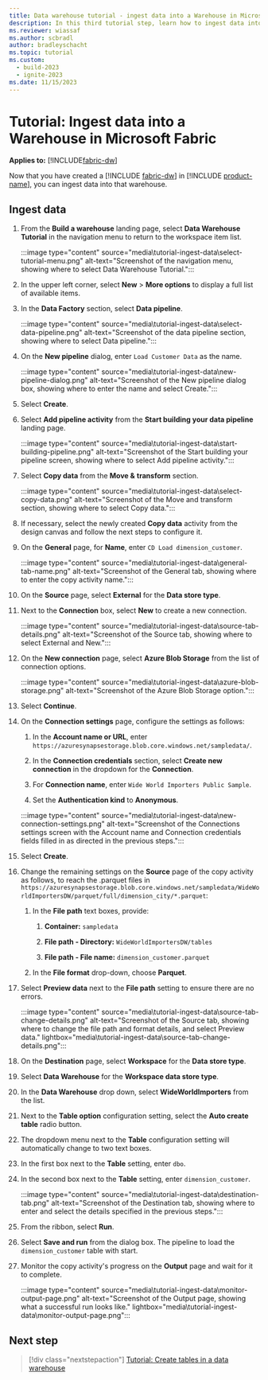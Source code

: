 ```yaml
---
title: Data warehouse tutorial - ingest data into a Warehouse in Microsoft Fabric
description: In this third tutorial step, learn how to ingest data into the warehouse you created in the last step.
ms.reviewer: wiassaf
ms.author: scbradl
author: bradleyschacht
ms.topic: tutorial
ms.custom:
  - build-2023
  - ignite-2023
ms.date: 11/15/2023
---
```


# Tutorial: Ingest data into a Warehouse in Microsoft Fabric

**Applies to:** [!INCLUDE[fabric-dw](includes/applies-to-version/fabric-dw.md)]

Now that you have created a [!INCLUDE [fabric-dw](includes/fabric-dw.md)] in [!INCLUDE [product-name](../includes/product-name.md)], you can ingest data into that warehouse.

## Ingest data

1. From the **Build a warehouse** landing page, select **Data Warehouse Tutorial** in the navigation menu to return to the workspace item list.

   :::image type="content" source="media\tutorial-ingest-data\select-tutorial-menu.png" alt-text="Screenshot of the navigation menu, showing where to select Data Warehouse Tutorial.":::

1. In the upper left corner, select **New** > **More options** to display a full list of available items.

1. In the **Data Factory** section, select **Data pipeline**.

   :::image type="content" source="media\tutorial-ingest-data\select-data-pipeline.png" alt-text="Screenshot of the data pipeline section, showing where to select Data pipeline.":::

1. On the **New pipeline** dialog, enter `Load Customer Data` as the name.

   :::image type="content" source="media\tutorial-ingest-data\new-pipeline-dialog.png" alt-text="Screenshot of the New pipeline dialog box, showing where to enter the name and select Create.":::

1. Select **Create**.

1. Select **Add pipeline activity** from the **Start building your data pipeline** landing page.

   :::image type="content" source="media\tutorial-ingest-data\start-building-pipeline.png" alt-text="Screenshot of the Start building your pipeline screen, showing where to select Add pipeline activity.":::

1. Select **Copy data** from the **Move &** **transform** section.

   :::image type="content" source="media\tutorial-ingest-data\select-copy-data.png" alt-text="Screenshot of the Move and transform section, showing where to select Copy data.":::

1. If necessary, select the newly created **Copy data** activity from the design canvas and follow the next steps to configure it.

1. On the **General** page, for **Name**, enter `CD Load dimension_customer`.

   :::image type="content" source="media\tutorial-ingest-data\general-tab-name.png" alt-text="Screenshot of the General tab, showing where to enter the copy activity name.":::

1. On the **Source** page, select **External** for the **Data store type**.

1. Next to the **Connection** box, select **New** to create a new connection.

   :::image type="content" source="media\tutorial-ingest-data\source-tab-details.png" alt-text="Screenshot of the Source tab, showing where to select External and New.":::

1. On the **New connection** page, select **Azure Blob Storage** from the list of connection options.

   :::image type="content" source="media\tutorial-ingest-data\azure-blob-storage.png" alt-text="Screenshot of the Azure Blob Storage option.":::

1. Select **Continue**.

1. On the **Connection settings** page, configure the settings as follows:

   1. In the **Account name or URL**, enter `https://azuresynapsestorage.blob.core.windows.net/sampledata/`.

   1. In the **Connection credentials** section, select **Create new connection** in the dropdown for the **Connection**.

   1. For **Connection name**, enter `Wide World Importers Public Sample`.

   1. Set the **Authentication kind** to **Anonymous**.

   :::image type="content" source="media\tutorial-ingest-data\new-connection-settings.png" alt-text="Screenshot of the Connections settings screen with the Account name and Connection credentials fields filled in as directed in the previous steps.":::

1. Select **Create**.

1. Change the remaining settings on the **Source** page of the copy activity as follows, to reach the .parquet files in `https://azuresynapsestorage.blob.core.windows.net/sampledata/WideWorldImportersDW/parquet/full/dimension_city/*.parquet`:

   1. In the **File path** text boxes, provide:

       1. **Container:** `sampledata`

       1. **File path - Directory:** `WideWorldImportersDW/tables`

       1. **File path - File name:** `dimension_customer.parquet`

   1. In the **File format** drop-down, choose **Parquet**.

1. Select **Preview data** next to the **File path** setting to ensure there are no errors.

   :::image type="content" source="media\tutorial-ingest-data\source-tab-change-details.png" alt-text="Screenshot of the Source tab, showing where to change the file path and format details, and select Preview data." lightbox="media\tutorial-ingest-data\source-tab-change-details.png":::

1. On the **Destination** page, select **Workspace** for the **Data store type**.

1. Select **Data Warehouse** for the **Workspace data store type**.

1. In the **Data Warehouse** drop down, select **WideWorldImporters** from the list.

1. Next to the **Table option** configuration setting, select the **Auto create table** radio button.

1. The dropdown menu next to the **Table** configuration setting will automatically change to two text boxes.

1. In the first box next to the **Table** setting, enter `dbo`.

1. In the second box next to the **Table** setting, enter `dimension_customer`.

   :::image type="content" source="media\tutorial-ingest-data\destination-tab.png" alt-text="Screenshot of the Destination tab, showing where to enter and select the details specified in the previous steps.":::

1. From the ribbon, select **Run**.

1. Select **Save and run** from the dialog box. The pipeline to load the `dimension_customer` table with start.

1. Monitor the copy activity's progress on the **Output** page and wait for it to complete.

   :::image type="content" source="media\tutorial-ingest-data\monitor-output-page.png" alt-text="Screenshot of the Output page, showing what a successful run looks like." lightbox="media\tutorial-ingest-data\monitor-output-page.png":::

## Next step

> [!div class="nextstepaction"]
> [Tutorial: Create tables in a data warehouse](tutorial-create-tables.md)
